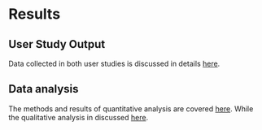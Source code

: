 # Results 

## User Study Output

Data collected in both user studies is discussed in details [here](user_study_output/README.md).

## Data analysis

The methods and results of quantitative analysis are covered [here](quantitative_analysis/README.md). While the qualitative analysis in discussed [here](qualitative_analysis/README.md).